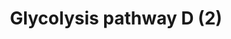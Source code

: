 ---
annotations:
- id: PW:0000025
  parent: classic metabolic pathway
  type: Pathway Ontology
  value: glycolysis/gluconeogenesis pathway
- id: PW:0000640
  parent: classic metabolic pathway
  type: Pathway Ontology
  value: glycolysis pathway
- id: PW:0000641
  parent: regulatory pathway
  type: Pathway Ontology
  value: gluconeogenesis pathway
authors:
- Ambar21
- MaintBot
- L Dupuis
- Eweitz
description: Glycolysis is the metabolic pathway that converts glucose C6H12O6, into
  pyruvate, CH3COCOOâˆ’ + H+. The free energy released in this process is used to
  form the ATP and NADH. Gluconeogenesis is a metabolic pathway that results in the
  generation of glucose from non-carbohydrate carbon substrates such as pyruvate,
  lactate, glycerol, glucogenic amino acids, and fatty acids. Description adapted
  from [http://www.wikipedia.org Wikipedia].
last-edited: 2021-05-22
organisms:
- Homo sapiens
redirect_from:
- /index.php/Pathway:WP4277
- /instance/WP4277
revision: null
schema-jsonld:
- '@context': https://schema.org/
  '@id': https://wikipathways.github.io/pathways/WP4277.html
  '@type': Dataset
  creator:
    '@type': Organization
    name: WikiPathways
  description: Glycolysis is the metabolic pathway that converts glucose C6H12O6,
    into pyruvate, CH3COCOOâˆ’ + H+. The free energy released in this process is used
    to form the ATP and NADH. Gluconeogenesis is a metabolic pathway that results
    in the generation of glucose from non-carbohydrate carbon substrates such as pyruvate,
    lactate, glycerol, glucogenic amino acids, and fatty acids. Description adapted
    from [http://www.wikipedia.org Wikipedia].
  keywords:
  - 1,3BP-Glycerate
  - 2P-Glycerate
  - 3P-Glycerate
  - ALDOA
  - ALDOB
  - ALDOC
  - Acetyl-CoA
  - Dihydroxyacetone-P
  - ENO1
  - ENO2
  - ENO3
  - Energy
  - Fructose 6P
  - Fructose 6P (open)
  - Fructose-1,6BP
  - GAPDH
  - GAPDHS
  - GCK
  - Glucose
  - Glucose-6P
  - Glucose-6P (open)
  - Glyceraldehyde 3P
  - Glycogen metabolism
  - HK1
  - HK2
  - HK3
  - LDHA
  - LDHAL6B
  - LDHB
  - LDHC
  - P-enolpyruvate
  - PFKL
  - PFKM
  - PFKP
  - PGAM1
  - PGAM2
  - PGI
  - PGK1
  - PGK2
  - Pentose Phosphate Pathway
  - Pyruvate
  - TCA Cycle
  - Triglyceride synthesis
  license: CC0
  name: Glycolysis pathway D (2)
seo: CreativeWork
title: Glycolysis pathway D (2)
wpid: WP4277
---